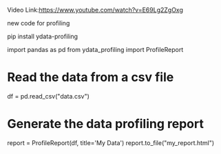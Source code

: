 Video Link:https://www.youtube.com/watch?v=E69Lg2ZgOxg


new code for profiling

pip install ydata-profiling

import pandas as pd
from ydata_profiling import ProfileReport

# Read the data from a csv file 
df = pd.read_csv("data.csv")

# Generate the data profiling report 
report = ProfileReport(df, title='My Data')
report.to_file("my_report.html")
